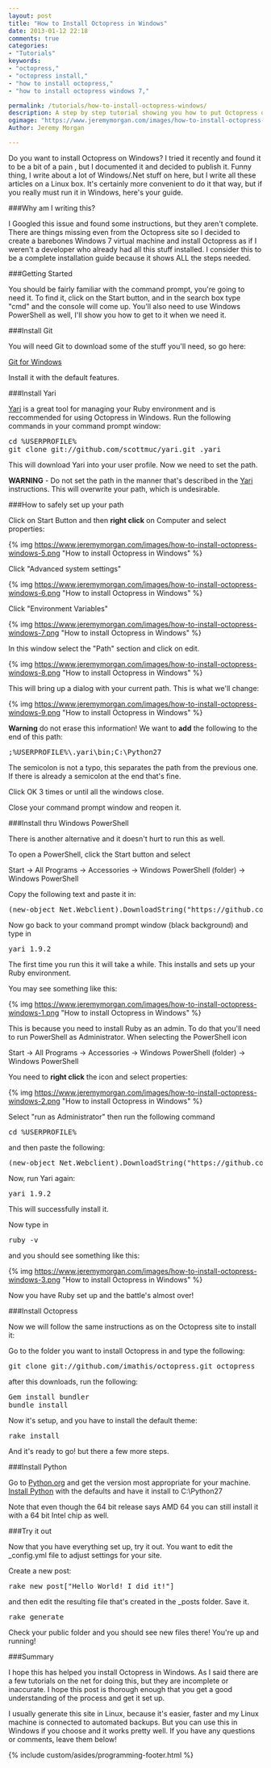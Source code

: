 ```yaml
---
layout: post
title: "How to Install Octopress in Windows"
date: 2013-01-12 22:18
comments: true
categories: 
- "Tutorials"
keywords:
- "octopress,"
- "octopress install,"
- "how to install octopress,"
- "how to install octopress windows 7,"

permalink: /tutorials/how-to-install-octopress-windows/
description: A step by step tutorial showing you how to put Octopress on your Raspberry Pi
ogimage: "https://www.jeremymorgan.com/images/how-to-install-octopress-windows-10.png"
Author: Jeremy Morgan

---
```

Do you want to install Octopress on Windows? I tried it recently and found it to be a bit of a pain , but I documented it and decided to publish it. Funny thing, I write about a lot of Windows/.Net stuff on here, but I write all these articles on a Linux box. It's certainly more convenient to do it that way, but if you really must run it in Windows, here's your guide. 

<!-- more -->

###Why am I writing this?

I Googled this issue and found some instructions, but they aren't complete. There are things missing even from the Octopress site so I decided to create a barebones Windows 7 virtual machine and install Octopress as if I weren't a developer who already had all this stuff installed. I consider this to be a complete installation guide because it shows ALL the steps needed. 

###Getting Started

You should be fairly familiar with the command prompt, you're going to need it. To find it, click on the Start button, and in the search box type "cmd" and the console will come up. You'll also need to use Windows PowerShell as well, I'll show you how to get to it when we need it.

###Install Git

You will need Git to download some of the stuff you'll need, so go here:

<a href="http://git-scm.com/download/win" rel="nofollow">Git for Windows</a>

Install it with the default features. 

###Install Yari

<a href="https://github.com/scottmuc/yari" rel="nofollow">Yari</a> is a great tool for managing your Ruby environment and is reccommended for using Octopress in Windows. Run the following commands in your command prompt window:

<pre>
cd %USERPROFILE%
git clone git://github.com/scottmuc/yari.git .yari
</pre>

This will download Yari into your user profile. Now we need to set the path.

**WARNING** - Do not set the path in the manner that's described in the <a href="https://github.com/scottmuc/yari" rel="nofollow">Yari</a> instructions. This will overwrite your path, which is undesirable. 

###How to safely set up your path

Click on Start Button and then **right click** on Computer and select properties:

{% img https://www.jeremymorgan.com/images/how-to-install-octopress-windows-5.png "How to install Octopress in Windows" %}

Click "Advanced system settings"

{% img https://www.jeremymorgan.com/images/how-to-install-octopress-windows-6.png "How to install Octopress in Windows" %}

Click "Environment Variables"

{% img https://www.jeremymorgan.com/images/how-to-install-octopress-windows-7.png "How to install Octopress in Windows" %}

In this window select the "Path" section and click on edit. 

{% img https://www.jeremymorgan.com/images/how-to-install-octopress-windows-8.png "How to install Octopress in Windows" %}

This will bring up a dialog with your current path. This is what we'll change:

{% img https://www.jeremymorgan.com/images/how-to-install-octopress-windows-9.png "How to install Octopress in Windows" %}

**Warning** do not erase this information! We want to **add** the following to the end of this path:


<pre>
;%USERPROFILE%\.yari\bin;C:\Python27
</pre>

The semicolon is not a typo, this separates the path from the previous one. If there is already a semicolon at the end that's fine. 

Click OK 3 times or until all the windows close. 

Close your command prompt window and reopen it. 

###Install thru Windows PowerShell

There is another alternative and it doesn't hurt to run this as well.

To open a PowerShell, click the Start button and select

Start -&gt; All Programs -&gt; Accessories -&gt; Windows PowerShell (folder) -&gt; Windows PowerShell

Copy the following text and paste it in:

<pre>
(new-object Net.Webclient).DownloadString("https://github.com/scottmuc/yari/raw/master/installer.ps1") | iex
</pre>

Now go back to your command prompt window (black background) and type in 

<pre>
yari 1.9.2 
</pre>

The first time you run this it will take a while. This installs and sets up your Ruby environment.  

You may see something like this:

{% img https://www.jeremymorgan.com/images/how-to-install-octopress-windows-1.png "How to install Octopress in Windows" %}

This is because you need to install Ruby as an admin. To do that you'll need to run PowerShell as Administrator. When selecting the PowerShell icon 

Start -&gt; All Programs -&gt; Accessories -&gt; Windows PowerShell (folder) -&gt; Windows PowerShell 

You need to **right click** the icon and select properties:

{% img https://www.jeremymorgan.com/images/how-to-install-octopress-windows-2.png "How to install Octopress in Windows" %}

Select "run as Administrator" then run the following command

<pre>
cd %USERPROFILE%
</pre>

and then paste the following:

<pre>
(new-object Net.Webclient).DownloadString("https://github.com/scottmuc/yari/raw/master/installer.ps1") | iex
</pre>


Now, run Yari again:

<pre>
yari 1.9.2 
</pre>

This will successfully install it. 

Now type in 

<pre>
ruby -v
</pre>

and you should see something like this:

{% img https://www.jeremymorgan.com/images/how-to-install-octopress-windows-3.png "How to install Octopress in Windows" %}

Now you have Ruby set up and the battle's almost over!

###Install Octopress

Now we will follow the same instructions as on the Octopress site to install it:

Go to the folder you want to install Octopress in and type the following:

<pre>
git clone git://github.com/imathis/octopress.git octopress
</pre>

after this downloads, run the following:

<pre>
Gem install bundler
bundle install
</pre>

Now it's setup, and you have to install the default theme:

<pre>
rake install
</pre>

And it's ready to go! but there a few more steps.

###Install Python

Go to <a href="http://www.python.org/getit/releases/2.7.2/" rel="nofollow">Python.org</a> and get the version most appropriate for your machine. <a href="http://docs.python.org/2/using/windows.html" rel="nofollow">Install Python</a> with the defaults and have it install to C:\Python27

Note that even though the 64 bit release says AMD 64 you can still install it with a 64 bit Intel chip as well.

###Try it out

Now that you have everything set up, try it out. You want to edit the _config.yml file to adjust settings for your site. 

Create a new post:

<pre>
rake new_post["Hello World! I did it!"]
</pre>

and then edit the resulting file that's created in the _posts folder. Save it.

<pre>
rake generate
</pre>

Check your public folder and you should see new files there! You're up and running!

###Summary

I hope this has helped you install Octopress in Windows. As I said there are a few tutorials on the net for doing this, but they are incomplete or inaccurate. I hope this post is thorough enough that you get a good understanding of the process and get it set up.

I usually generate this site in Linux, because it's easier, faster and my Linux machine is connected to automated backups. But you can use this in Windows if you choose and it works pretty well. If you have any questions or comments, leave them below!

{% include custom/asides/programming-footer.html %}




